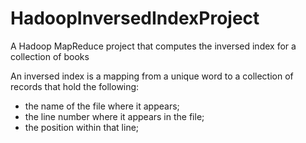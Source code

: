 # HadoopInversedIndexProject
A Hadoop MapReduce project that computes the inversed index for a collection of books

An inversed index is a mapping from a unique word to a collection of records that hold the following:
  - the name of the file where it appears;
  - the line number where it appears in the file;
  - the position within that line;
